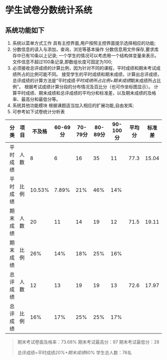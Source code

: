 # 学生试卷分数统计系统

## 系统功能如下
1. 系统以菜单方式工作
   具有主控界面,用户按照主控界面提示选择相应的功能;
2. 分数信息的读入与添加，查询，浏览等基本操作
   分数信息用文件保存,要求库存中已有10条以上记录;
   一个学生的情况可以考虑用一个结构体变量来表示。
   文件信息不超过100条记录,即数组长度可固定为100;
3. 必须接收总评成绩的计算比例，因为针对不同的课程，平时成绩和期末考试成绩所占的比例可能不同。
   接受学生的平时成绩和期末成绩，计算出总评成绩，总评成绩的计算方法是“平时成绩*平时成绩所占比例+期末成绩*期末成绩所占比例”。
   根据考试成绩计算分段的分布情况及百比分（也可作坐标图显示）。
   计算平时成绩、期末成绩和总评成绩的平均分和标准差，以及期末成绩的及格率、最高分和最低分等。
4. 系统其他功能模块
   根据课题适当加入相应的扩展功能,自由发挥;
5. 可参考如下试卷统计分析表

|分类|项目|不及格|60-69分|70-79分|80-89分|90-100分|平均分|标准差|
|---:|---|---|---|---|---|---|-----|---|
|平时成绩|人数|8|6|16|35|11|77.3|15.04|
|平时成绩|比例|10.53%|7.89%|21%|46%|14%|
|期末成绩|人数|20|11|14|19|12|71.5|19.11|
|期末成绩|比例|26%|14%|18%|25%|16%|
|总评成绩|人数|12|13|19|19|13|72.6|17.97|
|总评成绩|比例|16%|17%|25%|25%|17%|

> 期末考试卷面及格率：73.68%       期末考试最高分：97         期末考试最低分：28
> 
> 总评成绩=平时成绩*20%+期末成绩*80%   学生总人数：76名								




